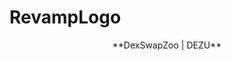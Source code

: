 # RevampLogo

<p align='center' font='bold'>
**DexSwapZoo | DEZU** 
 </p
<img src='https://raw.githubusercontent.com/ZooHarmony/RevampLogo/main/DEZU.png' align='center'/>
